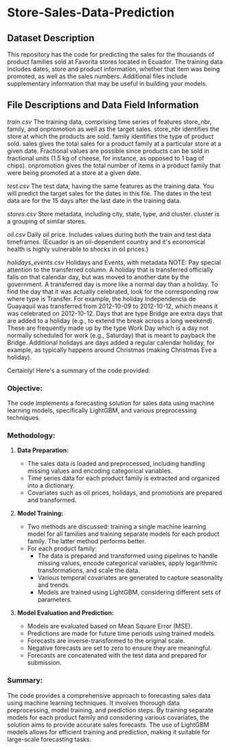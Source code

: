 # Store-Sales-Data-Prediction

## Dataset Description
This repository has the code for predicting the sales for the thousands of product families sold at Favorita stores located in Ecuador. The training data includes dates, store and product information, whether that item was being promoted, as well as the sales numbers. Additional files include supplementary information that may be useful in building your models.

## File Descriptions and Data Field Information
*train.csv*
The training data, comprising time series of features store_nbr, family, and onpromotion as well as the target sales.
store_nbr identifies the store at which the products are sold.
family identifies the type of product sold.
sales gives the total sales for a product family at a particular store at a given date. Fractional values are possible since products can be sold in fractional units (1.5 kg of cheese, for instance, as opposed to 1 bag of chips).
onpromotion gives the total number of items in a product family that were being promoted at a store at a given date.

*test.csv*
The test data, having the same features as the training data. You will predict the target sales for the dates in this file.
The dates in the test data are for the 15 days after the last date in the training data.

*stores.csv*
Store metadata, including city, state, type, and cluster.
cluster is a grouping of similar stores.

*oil.csv*
Daily oil price. Includes values during both the train and test data timeframes. (Ecuador is an oil-dependent country and it's economical health is highly vulnerable to shocks in oil prices.)

*holidays_events.csv*
Holidays and Events, with metadata
NOTE: Pay special attention to the transferred column. A holiday that is transferred officially falls on that calendar day, but was moved to another date by the government. A transferred day is more like a normal day than a holiday. To find the day that it was actually celebrated, look for the corresponding row where type is Transfer. For example, the holiday Independencia de Guayaquil was transferred from 2012-10-09 to 2012-10-12, which means it was celebrated on 2012-10-12. Days that are type Bridge are extra days that are added to a holiday (e.g., to extend the break across a long weekend). These are frequently made up by the type Work Day which is a day not normally scheduled for work (e.g., Saturday) that is meant to payback the Bridge.
Additional holidays are days added a regular calendar holiday, for example, as typically happens around Christmas (making Christmas Eve a holiday).

Certainly! Here's a summary of the code provided:

### Objective:
The code implements a forecasting solution for sales data using machine learning models, specifically LightGBM, and various preprocessing techniques.

### Methodology:
1. **Data Preparation:**
   - The sales data is loaded and preprocessed, including handling missing values and encoding categorical variables.
   - Time series data for each product family is extracted and organized into a dictionary.
   - Covariates such as oil prices, holidays, and promotions are prepared and transformed.

2. **Model Training:**
   - Two methods are discussed: training a single machine learning model for all families and training separate models for each product family. The latter method performs better.
   - For each product family:
     - The data is prepared and transformed using pipelines to handle missing values, encode categorical variables, apply logarithmic transformations, and scale the data.
     - Various temporal covariates are generated to capture seasonality and trends.
     - Models are trained using LightGBM, considering different sets of parameters.

3. **Model Evaluation and Prediction:**
   - Models are evaluated based on Mean Square Error (MSE).
   - Predictions are made for future time periods using trained models.
   - Forecasts are inverse-transformed to the original scale.
   - Negative forecasts are set to zero to ensure they are meaningful.
   - Forecasts are concatenated with the test data and prepared for submission.

### Summary:
The code provides a comprehensive approach to forecasting sales data using machine learning techniques. It involves thorough data preprocessing, model training, and prediction steps. By training separate models for each product family and considering various covariates, the solution aims to provide accurate sales forecasts. The use of LightGBM models allows for efficient training and prediction, making it suitable for large-scale forecasting tasks.
